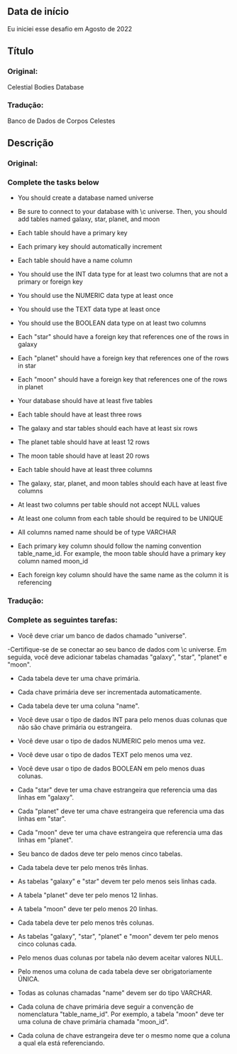 ## Data de início

Eu iniciei esse desafio em Agosto de 2022

## Título

### Original:
Celestial Bodies Database

### Tradução:
Banco de Dados de Corpos Celestes

## Descrição

### Original:
### Complete the tasks below

- You should create a database named universe

- Be sure to connect to your database with \c universe. Then, you should add tables named galaxy, star, planet, and moon

- Each table should have a primary key

- Each primary key should automatically increment

- Each table should have a name column

- You should use the INT data type for at least two columns that are not a primary or foreign key

- You should use the NUMERIC data type at least once

- You should use the TEXT data type at least once

- You should use the BOOLEAN data type on at least two columns

- Each "star" should have a foreign key that references one of the rows in galaxy

- Each "planet" should have a foreign key that references one of the rows in star

- Each "moon" should have a foreign key that references one of the rows in planet

- Your database should have at least five tables

- Each table should have at least three rows

- The galaxy and star tables should each have at least six rows

- The planet table should have at least 12 rows

- The moon table should have at least 20 rows

- Each table should have at least three columns

- The galaxy, star, planet, and moon tables should each have at least five columns

- At least two columns per table should not accept NULL values

- At least one column from each table should be required to be UNIQUE

- All columns named name should be of type VARCHAR

- Each primary key column should follow the naming convention table_name_id. For example, the moon table should have a primary key column named moon_id

- Each foreign key column should have the same name as the column it is referencing

### Tradução:
### Complete as seguintes tarefas:

- Você deve criar um banco de dados chamado "universe".

-Certifique-se de se conectar ao seu banco de dados com \c universe. Em seguida, você deve adicionar tabelas chamadas "galaxy", "star", "planet" e "moon".

- Cada tabela deve ter uma chave primária.

- Cada chave primária deve ser incrementada automaticamente.

- Cada tabela deve ter uma coluna "name".

- Você deve usar o tipo de dados INT para pelo menos duas colunas que não são chave primária ou estrangeira.

- Você deve usar o tipo de dados NUMERIC pelo menos uma vez.

- Você deve usar o tipo de dados TEXT pelo menos uma vez.
 
- Você deve usar o tipo de dados BOOLEAN em pelo menos duas colunas.
 
- Cada "star" deve ter uma chave estrangeira que referencia uma das linhas em "galaxy".
 
- Cada "planet" deve ter uma chave estrangeira que referencia uma das linhas em "star".
 
- Cada "moon" deve ter uma chave estrangeira que referencia uma das linhas em "planet".
 
- Seu banco de dados deve ter pelo menos cinco tabelas.
 
- Cada tabela deve ter pelo menos três linhas.
 
- As tabelas "galaxy" e "star" devem ter pelo menos seis linhas cada.
 
- A tabela "planet" deve ter pelo menos 12 linhas.
 
- A tabela "moon" deve ter pelo menos 20 linhas.
 
- Cada tabela deve ter pelo menos três colunas.
 
- As tabelas "galaxy", "star", "planet" e "moon" devem ter pelo menos cinco colunas cada.
 
- Pelo menos duas colunas por tabela não devem aceitar valores NULL.

- Pelo menos uma coluna de cada tabela deve ser obrigatoriamente ÚNICA.
 
- Todas as colunas chamadas "name" devem ser do tipo VARCHAR.
 
- Cada coluna de chave primária deve seguir a convenção de nomenclatura "table_name_id". Por exemplo, a tabela "moon" deve ter uma coluna de chave primária chamada "moon_id".
 
- Cada coluna de chave estrangeira deve ter o mesmo nome que a coluna a qual ela está referenciando.
